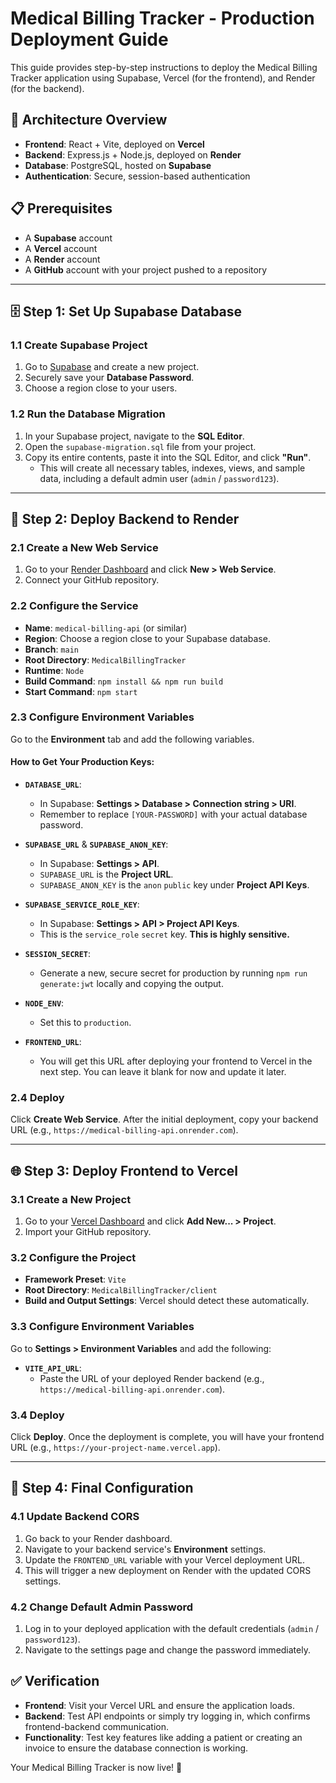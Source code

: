 # Medical Billing Tracker - Production Deployment Guide

This guide provides step-by-step instructions to deploy the Medical Billing Tracker application using Supabase, Vercel (for the frontend), and Render (for the backend).

## 🚀 Architecture Overview

-   **Frontend**: React + Vite, deployed on **Vercel**
-   **Backend**: Express.js + Node.js, deployed on **Render**
-   **Database**: PostgreSQL, hosted on **Supabase**
-   **Authentication**: Secure, session-based authentication

## 📋 Prerequisites

-   A **Supabase** account
-   A **Vercel** account
-   A **Render** account
-   A **GitHub** account with your project pushed to a repository

---

## 🗄️ Step 1: Set Up Supabase Database

### 1.1 Create Supabase Project
1.  Go to [Supabase](https://supabase.com) and create a new project.
2.  Securely save your **Database Password**.
3.  Choose a region close to your users.

### 1.2 Run the Database Migration
1.  In your Supabase project, navigate to the **SQL Editor**.
2.  Open the `supabase-migration.sql` file from your project.
3.  Copy its entire contents, paste it into the SQL Editor, and click **"Run"**.
    *   This will create all necessary tables, indexes, views, and sample data, including a default admin user (`admin` / `password123`).

---

## 🔧 Step 2: Deploy Backend to Render

### 2.1 Create a New Web Service
1.  Go to your [Render Dashboard](https://dashboard.render.com) and click **New > Web Service**.
2.  Connect your GitHub repository.

### 2.2 Configure the Service
-   **Name**: `medical-billing-api` (or similar)
-   **Region**: Choose a region close to your Supabase database.
-   **Branch**: `main`
-   **Root Directory**: `MedicalBillingTracker`
-   **Runtime**: `Node`
-   **Build Command**: `npm install && npm run build`
-   **Start Command**: `npm start`

### 2.3 Configure Environment Variables
Go to the **Environment** tab and add the following variables.

#### How to Get Your Production Keys:

-   **`DATABASE_URL`**:
    -   In Supabase: **Settings > Database > Connection string > URI**.
    -   Remember to replace `[YOUR-PASSWORD]` with your actual database password.

-   **`SUPABASE_URL`** & **`SUPABASE_ANON_KEY`**:
    -   In Supabase: **Settings > API**.
    -   `SUPABASE_URL` is the **Project URL**.
    -   `SUPABASE_ANON_KEY` is the `anon` `public` key under **Project API Keys**.

-   **`SUPABASE_SERVICE_ROLE_KEY`**:
    -   In Supabase: **Settings > API > Project API Keys**.
    -   This is the `service_role` `secret` key. **This is highly sensitive.**

-   **`SESSION_SECRET`**:
    -   Generate a new, secure secret for production by running `npm run generate:jwt` locally and copying the output.

-   **`NODE_ENV`**:
    -   Set this to `production`.

-   **`FRONTEND_URL`**:
    -   You will get this URL after deploying your frontend to Vercel in the next step. You can leave it blank for now and update it later.

### 2.4 Deploy
Click **Create Web Service**. After the initial deployment, copy your backend URL (e.g., `https://medical-billing-api.onrender.com`).

---

## 🌐 Step 3: Deploy Frontend to Vercel

### 3.1 Create a New Project
1.  Go to your [Vercel Dashboard](https://vercel.com/dashboard) and click **Add New... > Project**.
2.  Import your GitHub repository.

### 3.2 Configure the Project
-   **Framework Preset**: `Vite`
-   **Root Directory**: `MedicalBillingTracker/client`
-   **Build and Output Settings**: Vercel should detect these automatically.

### 3.3 Configure Environment Variables
Go to **Settings > Environment Variables** and add the following:

-   **`VITE_API_URL`**:
    -   Paste the URL of your deployed Render backend (e.g., `https://medical-billing-api.onrender.com`).

### 3.4 Deploy
Click **Deploy**. Once the deployment is complete, you will have your frontend URL (e.g., `https://your-project-name.vercel.app`).

---

## 🔄 Step 4: Final Configuration

### 4.1 Update Backend CORS
1.  Go back to your Render dashboard.
2.  Navigate to your backend service's **Environment** settings.
3.  Update the `FRONTEND_URL` variable with your Vercel deployment URL.
4.  This will trigger a new deployment on Render with the updated CORS settings.

### 4.2 Change Default Admin Password
1.  Log in to your deployed application with the default credentials (`admin` / `password123`).
2.  Navigate to the settings page and change the password immediately.

## ✅ Verification

-   **Frontend**: Visit your Vercel URL and ensure the application loads.
-   **Backend**: Test API endpoints or simply try logging in, which confirms frontend-backend communication.
-   **Functionality**: Test key features like adding a patient or creating an invoice to ensure the database connection is working.

Your Medical Billing Tracker is now live! 🎉
